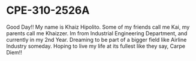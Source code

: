 # CPE-310-2526A
Good Day!! My name is Khaiz Hipolito. Some of my friends call me Kai, my parents call me Khaizzer.
Im from Industrial Engineering Department, and currently in my 2nd Year. 
Dreaming to be part of a bigger field like Airline Industry someday. 
Hoping to live my life at its fullest like they say, Carpe Diem!!
